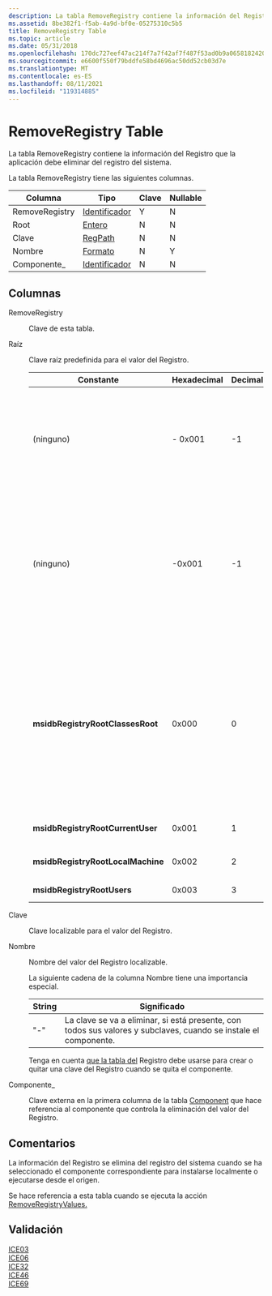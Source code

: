 ```yaml
---
description: La tabla RemoveRegistry contiene la información del Registro que la aplicación debe eliminar del registro del sistema.
ms.assetid: 8be382f1-f5ab-4a9d-bf0e-05275310c5b5
title: RemoveRegistry Table
ms.topic: article
ms.date: 05/31/2018
ms.openlocfilehash: 170dc727eef47ac214f7a7f42af7f487f53ad0b9a0658182420b28eb5224e38d
ms.sourcegitcommit: e6600f550f79bddfe58bd4696ac50dd52cb03d7e
ms.translationtype: MT
ms.contentlocale: es-ES
ms.lasthandoff: 08/11/2021
ms.locfileid: "119314885"
---
```

# <a name="removeregistry-table"></a>RemoveRegistry Table

La tabla RemoveRegistry contiene la información del Registro que la aplicación debe eliminar del registro del sistema.

La tabla RemoveRegistry tiene las siguientes columnas.



| Columna         | Tipo                         | Clave | Nullable |
|----------------|------------------------------|-----|----------|
| RemoveRegistry | [Identificador](identifier.md) | Y   | N        |
| Root           | [Entero](integer.md)       | N   | N        |
| Clave            | [RegPath](regpath.md)       | N   | N        |
| Nombre           | [Formato](formatted.md)   | N   | Y        |
| Componente\_    | [Identificador](identifier.md) | N   | N        |



 

## <a name="columns"></a>Columnas

<dl> <dt>

<span id="RemoveRegistry"></span><span id="removeregistry"></span><span id="REMOVEREGISTRY"></span>RemoveRegistry
</dt> <dd>

Clave de esta tabla.

</dd> <dt>

<span id="Root"></span><span id="root"></span><span id="ROOT"></span>Raíz
</dt> <dd>

Clave raíz predefinida para el valor del Registro.



| Constante                          | Hexadecimal | Decimal | Clave raíz                                                                                                                                                                                                           |
|-----------------------------------|-------------|---------|--------------------------------------------------------------------------------------------------------------------------------------------------------------------------------------------------------------------|
| (ninguno)                            | \- 0x001    | -1      | **HKEY \_ El \_ instalador DE** USUARIO ACTUAL establece esta clave mientras se hace una instalación por usuario.<br/>                                                                                                                    |
| (ninguno)                            | -0x001      | -1      | **HKEY \_ El \_ instalador de** MÁQUINA LOCAL establece esta clave al realizar una instalación de todos los usuarios con [**ALLUSERS**](allusers.md) establecido en 1.<br/>                                                                       |
| **msidbRegistryRootClassesRoot**  | 0x000       | 0       | **HKEY \_ CLASSES \_ ROOT** El instalador quita el valor del subárbol Clases de **\\ software \\ HKCU** durante las instalaciones en el contexto de instalación por usuario [y por equipo.](installation-context.md)<br/> |
| **msidbRegistryRootCurrentUser**  | 0x001       | 1       | **USUARIO ACTUAL DE HKEY \_ \_**                                                                                                                                                                                            |
| **msidbRegistryRootLocalMachine** | 0x002       | 2       | **HKEY \_ LOCAL \_ MACHINE**                                                                                                                                                                                           |
| **msidbRegistryRootUsers**        | 0x003       | 3       | **USUARIOS DE \_ HKEY**                                                                                                                                                                                                    |



 

</dd> <dt>

<span id="Key"></span><span id="key"></span><span id="KEY"></span>Clave
</dt> <dd>

Clave localizable para el valor del Registro.

</dd> <dt>

<span id="Name"></span><span id="name"></span><span id="NAME"></span>Nombre
</dt> <dd>

Nombre del valor del Registro localizable.

La siguiente cadena de la columna Nombre tiene una importancia especial.



| String | Significado                                                                                                    |
|--------|------------------------------------------------------------------------------------------------------------|
| "-"    | La clave se va a eliminar, si está presente, con todos sus valores y subclaves, cuando se instale el componente. |



 

Tenga en cuenta [que la tabla del](registry-table.md) Registro debe usarse para crear o quitar una clave del Registro cuando se quita el componente.

</dd> <dt>

<span id="Component_"></span><span id="component_"></span><span id="COMPONENT_"></span>Componente\_
</dt> <dd>

Clave externa en la primera columna de la tabla [Component](component-table.md) que hace referencia al componente que controla la eliminación del valor del Registro.

</dd> </dl>

## <a name="remarks"></a>Comentarios

La información del Registro se elimina del registro del sistema cuando se ha seleccionado el componente correspondiente para instalarse localmente o ejecutarse desde el origen.

Se hace referencia a esta tabla cuando se ejecuta la acción [RemoveRegistryValues.](removeregistryvalues-action.md)

## <a name="validation"></a>Validación

<dl>

[ICE03](ice03.md)  
[ICE06](ice06.md)  
[ICE32](ice32.md)  
[ICE46](ice46.md)  
[ICE69](ice69.md)  
</dl>

 

 




